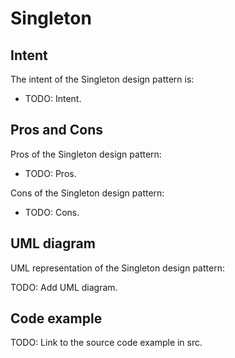 # Singleton

## Intent

The intent of the Singleton design pattern is:

- TODO: Intent.

## Pros and Cons

Pros of the Singleton design pattern:

- TODO: Pros.

Cons of the Singleton design pattern:

- TODO: Cons.

## UML diagram

UML representation of the Singleton design pattern:

TODO: Add UML diagram.

## Code example

TODO: Link to the source code example in src.
